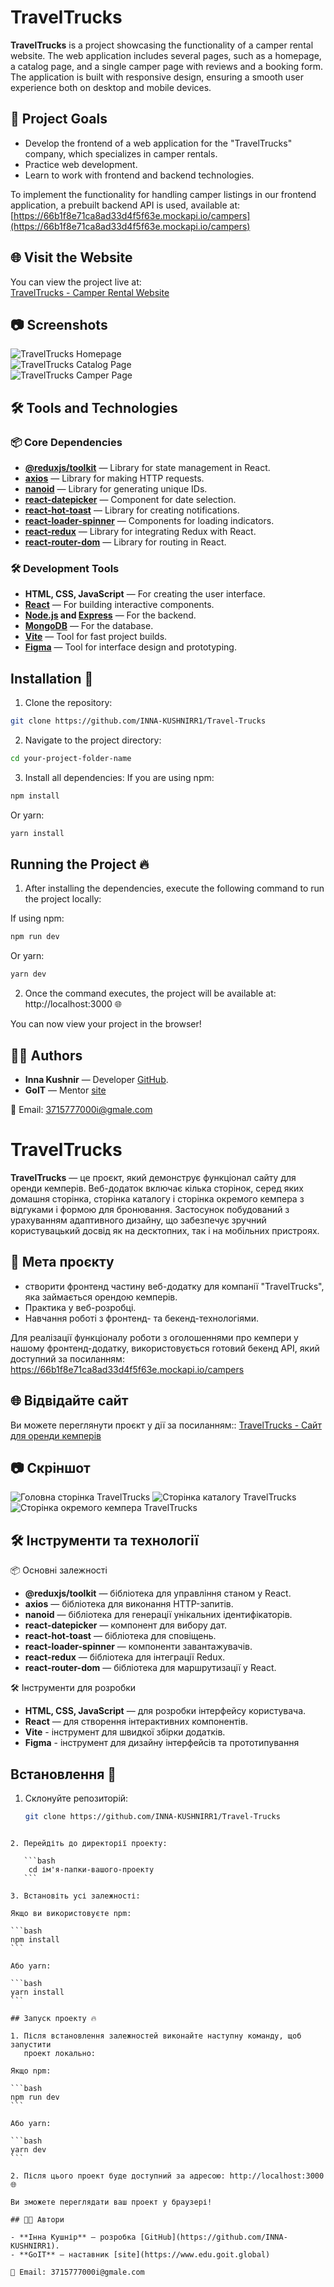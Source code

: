 # TravelTrucks

**TravelTrucks** is a project showcasing the functionality of a camper rental
website. The web application includes several pages, such as a homepage, a
catalog page, and a single camper page with reviews and a booking form. The
application is built with responsive design, ensuring a smooth user experience
both on desktop and mobile devices.

## 🎯 Project Goals

- Develop the frontend of a web application for the "TravelTrucks" company,
  which specializes in camper rentals.
- Practice web development.
- Learn to work with frontend and backend technologies.

To implement the functionality for handling camper listings in our frontend
application, a prebuilt backend API is used, available at:  
[https://66b1f8e71ca8ad33d4f5f63e.mockapi.io/campers](https://66b1f8e71ca8ad33d4f5f63e.mockapi.io/campers)

## 🌐 Visit the Website

You can view the project live at:  
[TravelTrucks - Camper Rental Website](https://travel-trucks-ten-chi.vercel.app/)

## 📷 Screenshots

![TravelTrucks Homepage](./src/assets/screens/screenHome.png)  
![TravelTrucks Catalog Page](./src/assets/screens/screenCatalog.png)  
![TravelTrucks Camper Page](./src/assets/screens/screenCamper.png)

## 🛠 Tools and Technologies

### 📦 Core Dependencies

- **[@reduxjs/toolkit](https://redux-toolkit.js.org/)** — Library for state
  management in React.
- **[axios](https://axios-http.com/)** — Library for making HTTP requests.
- **[nanoid](https://github.com/ai/nanoid)** — Library for generating unique
  IDs.
- **[react-datepicker](https://reactdatepicker.com/)** — Component for date
  selection.
- **[react-hot-toast](https://react-hot-toast.com/)** — Library for creating
  notifications.
- **[react-loader-spinner](https://mhnpd.github.io/react-loader-spinner/)** —
  Components for loading indicators.
- **[react-redux](https://react-redux.js.org/)** — Library for integrating Redux
  with React.
- **[react-router-dom](https://reactrouter.com/)** — Library for routing in
  React.

### 🛠 Development Tools

- **HTML, CSS, JavaScript** — For creating the user interface.
- **[React](https://reactjs.org/)** — For building interactive components.
- **[Node.js](https://nodejs.org/) and [Express](https://expressjs.com/)** — For
  the backend.
- **[MongoDB](https://www.mongodb.com/)** — For the database.
- **[Vite](https://vitejs.dev/)** — Tool for fast project builds.
- **[Figma](https://www.figma.com/)** — Tool for interface design and
  prototyping.

## Installation 🚀

1. Clone the repository:

```bash
git clone https://github.com/INNA-KUSHNIRR1/Travel-Trucks
```

2. Navigate to the project directory:

```bash
cd your-project-folder-name
```

3. Install all dependencies: If you are using npm:

```bash
npm install
```

Or yarn:

```bash
yarn install
```

## Running the Project 🔥

1. After installing the dependencies, execute the following command to run the
   project locally:

If using npm:

```bash
npm run dev
```

Or yarn:

```bash
yarn dev
```

2. Once the command executes, the project will be available at:
   http://localhost:3000 🌐

You can now view your project in the browser!

## 👩‍💻 Authors

- **Inna Kushnir** — Developer [GitHub](https://github.com/INNA-KUSHNIRR1).
- **GoIT** — Mentor [site](https://www.edu.goit.global)

📧 Email: 3715777000i@gmale.com

# TravelTrucks

**TravelTrucks** — це проєкт, який демонструє функціонал сайту для оренди
кемперів. Веб-додаток включає кілька сторінок, серед яких домашня сторінка,
сторінка каталогу і сторінка окремого кемпера з відгуками і формою для
бронювання. Застосунок побудований з урахуванням адаптивного дизайну, що
забезпечує зручний користувацький досвід як на десктопних, так і на мобільних
пристроях.

## 🎯 Мета проєкту

- створити фронтенд частину веб-додатку для компанії "TravelTrucks", яка
  займається орендою кемперів.
- Практика у веб-розробці.
- Навчання роботі з фронтенд- та бекенд-технологіями.

Для реалізації функціоналу роботи з оголошеннями про кемпери у нашому
фронтенд-додатку, використовується готовий бекенд API, який доступний за
посиланням: https://66b1f8e71ca8ad33d4f5f63e.mockapi.io/campers

## 🌐 Відвідайте сайт

Ви можете переглянути проєкт у дії за посиланням::
[TravelTrucks - Сайт для оренди кемперів](https://travel-trucks-ten-chi.vercel.app/)

## 📷 Скріншот

![Головна сторінка TravelTrucks](assets/screens/screenHome.png)
![Сторінка каталогу TravelTrucks](assets/screens/screenCatalog.png)
![Сторінка окремого кемпера TravelTrucks](assets/screens/screenCamper.png)

## 🛠 Інструменти та технології

📦 Основні залежності

- **@reduxjs/toolkit** — бібліотека для управління станом у React.
- **axios** — бібліотека для виконання HTTP-запитів.
- **nanoid** — бібліотека для генерації унікальних ідентифікаторів.
- **react-datepicker** — компонент для вибору дат.
- **react-hot-toast** — бібліотека для сповіщень.
- **react-loader-spinner** — компоненти завантажувачів.
- **react-redux** — бібліотека для інтеграції Redux.
- **react-router-dom** — бібліотека для маршрутизації у React.

🛠 Інструменти для розробки

- **HTML, CSS, JavaScript** — для розробки інтерфейсу користувача.
- **React** — для створення інтерактивних компонентів.
- **Vite** - інструмент для швидкої збірки додатків.
- **Figma** - інструмент для дизайну інтерфейсів та прототипування

## Встановлення 🚀

1. Склонуйте репозиторій:

   ```bash
   git clone https://github.com/INNA-KUSHNIRR1/Travel-Trucks
   ```

````

2. Перейдіть до директорії проекту:

   ```bash
    cd ім'я-папки-вашого-проекту
   ```

3. Встановіть усі залежності:

Якщо ви використовуєте npm:

```bash
npm install
```

Або yarn:

```bash
yarn install
```

## Запуск проекту 🔥

1. Після встановлення залежностей виконайте наступну команду, щоб запустити
   проект локально:

Якщо npm:

```bash
npm run dev
```

Або yarn:

```bash
yarn dev
```

2. Після цього проект буде доступний за адресою: http://localhost:3000 🌐

Ви зможете переглядати ваш проект у браузері!

## 👩‍💻 Автори

- **Інна Кушнір** — розробка [GitHub](https://github.com/INNA-KUSHNIRR1).
- **GoIT** — наставник [site](https://www.edu.goit.global)

📧 Email: 3715777000i@gmale.com
````
